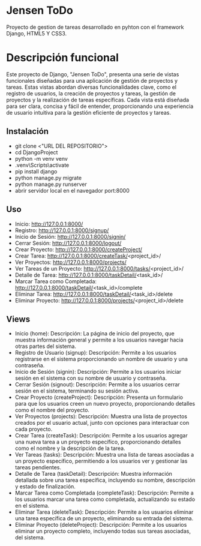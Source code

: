 # Jensen ToDo
 Proyecto de gestion de tareas desarrollado en pyhton con el framework Django, HTML5 Y CSS3.

# Descripción funcional
 Este proyecto de Django, "Jensen ToDo", presenta una serie de vistas funcionales diseñadas para una aplicación de gestión de proyectos y tareas. Estas vistas abordan diversas funcionalidades clave, como el registro de usuarios, la creación de proyectos y tareas, la gestión de proyectos y la realización de tareas específicas. Cada vista está diseñada para ser clara, concisa y fácil de entender, proporcionando una experiencia de usuario intuitiva para la gestión eficiente de proyectos y tareas.

 ## Instalación 
 * git clone <"URL DEL REPOSITORIO">
 * cd DjangoProject
 * python -m venv venv
 * .venv\Scripts\activate
 * pip install django
 * python manage.py migrate
 * python manage.py runserver
 * abrir servidor local en el navegador port:8000

 ## Uso
* Inicio: http://127.0.0.1:8000/
* Registro: http://127.0.0.1:8000/signup/
* Inicio de Sesión: http://127.0.0.1:8000/signin/
* Cerrar Sesión: http://127.0.0.1:8000/logout/
* Crear Proyecto: http://127.0.0.1:8000/createProject/
* Crear Tarea: http://127.0.0.1:8000/createTask/<project_id>/
* Ver Proyectos: http://127.0.0.1:8000/projects/
* Ver Tareas de un Proyecto: http://127.0.0.1:8000/tasks/<project_id>/
* Detalle de Tarea: http://127.0.0.1:8000/taskDetail/<task_id>/
* Marcar Tarea como Completada: http://127.0.0.1:8000/taskDetail/<task_id>/complete
* Eliminar Tarea: http://127.0.0.1:8000/taskDetail/<task_id>/delete
* Eliminar Proyecto: http://127.0.0.1:8000/projects/<project_id>/delete

## Views
* Inicio (home):
Descripción: La página de inicio del proyecto, que muestra información general y permite a los usuarios navegar hacia otras partes del sistema.
* Registro de Usuario (signup):
Descripción: Permite a los usuarios registrarse en el sistema proporcionando un nombre de usuario y una contraseña.
* Inicio de Sesión (signin):
Descripción: Permite a los usuarios iniciar sesión en el sistema con su nombre de usuario y contraseña.
* Cerrar Sesión (signout):
Descripción: Permite a los usuarios cerrar sesión en el sistema, terminando su sesión activa.
* Crear Proyecto (createProject):
Descripción: Presenta un formulario para que los usuarios creen un nuevo proyecto, proporcionando detalles como el nombre del proyecto.
* Ver Proyectos (projects):
Descripción: Muestra una lista de proyectos creados por el usuario actual, junto con opciones para interactuar con cada proyecto.
* Crear Tarea (createTask):
Descripción: Permite a los usuarios agregar una nueva tarea a un proyecto específico, proporcionando detalles como el nombre y la descripción de la tarea.
* Ver Tareas (tasks):
Descripción: Muestra una lista de tareas asociadas a un proyecto específico, permitiendo a los usuarios ver y gestionar las tareas pendientes.
* Detalle de Tarea (taskDetail):
Descripción: Muestra información detallada sobre una tarea específica, incluyendo su nombre, descripción y estado de finalización.
* Marcar Tarea como Completada (completeTask):
Descripción: Permite a los usuarios marcar una tarea como completada, actualizando su estado en el sistema.
* Eliminar Tarea (deleteTask):
Descripción: Permite a los usuarios eliminar una tarea específica de un proyecto, eliminando su entrada del sistema.
* Eliminar Proyecto (deleteProject):
Descripción: Permite a los usuarios eliminar un proyecto completo, incluyendo todas sus tareas asociadas, del sistema.
